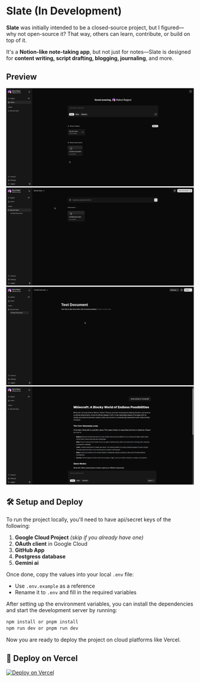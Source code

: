 # Slate (In Development)

**Slate** was initially intended to be a closed-source project, but I figured—why not open-source it? That way, others can learn, contribute, or build on top of it.

It's a **Notion-like note-taking app**, but not just for notes—Slate is designed for **content writing, script drafting, blogging, journaling**, and more.

## Preview

![Preview1](/public/dashboard.png)
![Preview2](/public/folder-page.png)
![Preview3](/public/document-page.png)
![Preview4](/public/ai-chat.png)

## 🛠️ Setup and Deploy

To run the project locally, you'll need to have api/secret keys of the following:

1. **Google Cloud Project** *(skip if you already have one)*
2. **OAuth client** in Google Cloud
3. **GitHub App**
4. **Postgress database**
5. **Gemini ai**

Once done, copy the values into your local `.env` file:

* Use `.env.example` as a reference
* Rename it to `.env` and fill in the required variables

After setting up the environment variables, you can install the dependencies and start the development server by running:

```bash
npm install or pnpm install
npm run dev or pnpm run dev
```

Now you are ready to deploy the project on cloud platforms like Vercel.

## 📝 Deploy on Vercel

[![Deploy on Vercel](https://vercel.com/button)](https://vercel.com/import/project?template=https://github.com/r2hu1/slate/tree/without-payments-for-selfhost)
